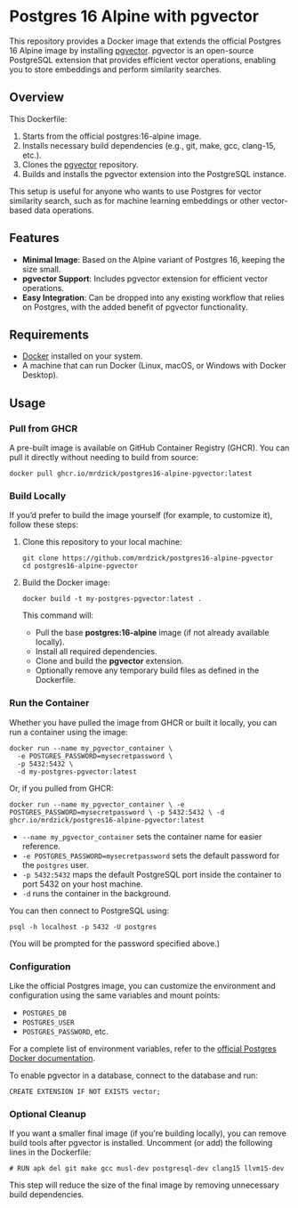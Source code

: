 # Postgres 16 Alpine with pgvector

This repository provides a Docker image that extends the official Postgres 16 Alpine image by installing [pgvector](https://github.com/pgvector/pgvector). pgvector is an open-source PostgreSQL extension that provides efficient vector operations, enabling you to store embeddings and perform similarity searches.

## Overview
This Dockerfile:
1. Starts from the official postgres:16-alpine image.
2. Installs necessary build dependencies (e.g., git, make, gcc, clang-15, etc.).
3. Clones the [pgvector](https://github.com/pgvector/pgvector) repository.
4. Builds and installs the pgvector extension into the PostgreSQL instance.

This setup is useful for anyone who wants to use Postgres for vector similarity search, such as for machine learning embeddings or other vector-based data operations.

## Features
- **Minimal Image**: Based on the Alpine variant of Postgres 16, keeping the size small.
- **pgvector Support**: Includes pgvector extension for efficient vector operations.
- **Easy Integration**: Can be dropped into any existing workflow that relies on Postgres, with the added benefit of pgvector functionality.

## Requirements
- [Docker](https://docker.com) installed on your system.
- A machine that can run Docker (Linux, macOS, or Windows with Docker Desktop).

## Usage
### Pull from GHCR
A pre-built image is available on GitHub Container Registry (GHCR). You can pull it directly without needing to build from source:

`
  docker pull ghcr.io/mrdzick/postgres16-alpine-pgvector:latest
`
### Build Locally
If you’d prefer to build the image yourself (for example, to customize it), follow these steps:

1. Clone this repository to your local machine:

    ```
    git clone https://github.com/mrdzick/postgres16-alpine-pgvector
    cd postgres16-alpine-pgvector
    ```
2. Build the Docker image:

    `
      docker build -t my-postgres-pgvector:latest .
    `
  
    This command will:
    - Pull the base **postgres:16-alpine** image (if not already available locally).
    - Install all required dependencies.
    - Clone and build the **pgvector** extension.
    - Optionally remove any temporary build files as defined in the Dockerfile.

### Run the Container
Whether you have pulled the image from GHCR or built it locally, you can run a container using the image:

```
docker run --name my_pgvector_container \
  -e POSTGRES_PASSWORD=mysecretpassword \
  -p 5432:5432 \
  -d my-postgres-pgvector:latest
```
Or, if you pulled from GHCR:

`
docker run --name my_pgvector_container \
  -e POSTGRES_PASSWORD=mysecretpassword \
  -p 5432:5432 \
  -d ghcr.io/mrdzick/postgres16-alpine-pgvector:latest
`

- `--name my_pgvector_container` sets the container name for easier reference.
- `-e POSTGRES_PASSWORD=mysecretpassword` sets the default password for the `postgres` user.
- `-p 5432:5432` maps the default PostgreSQL port inside the container to port 5432 on your host machine.
- `-d` runs the container in the background.

You can then connect to PostgreSQL using:

`
psql -h localhost -p 5432 -U postgres
`

(You will be prompted for the password specified above.)

### Configuration
Like the official Postgres image, you can customize the environment and configuration using the same variables and mount points:
- `POSTGRES_DB`
- `POSTGRES_USER`
- `POSTGRES_PASSWORD`, etc.

For a complete list of environment variables, refer to the [official Postgres Docker documentation](https://hub.docker.com/_/postgres).

To enable pgvector in a database, connect to the database and run:

`
CREATE EXTENSION IF NOT EXISTS vector;
`

### Optional Cleanup
If you want a smaller final image (if you're building locally), you can remove build tools after pgvector is installed. Uncomment (or add) the following lines in the Dockerfile:

```# RUN apk del git make gcc musl-dev postgresql-dev clang15 llvm15-dev```

This step will reduce the size of the final image by removing unnecessary build dependencies.

